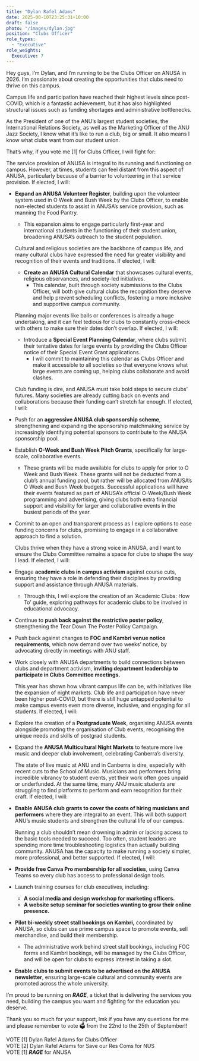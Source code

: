 ```yaml
---
title: "Dylan Rafel Adams"
date: 2025-08-10T23:25:31+10:00
draft: false
photo: "/images/dylan.jpg"
position: "Clubs Officer"
role_types:
  - "Executive"
role_weights:
  Executive: 7
---
```


Hey guys, I’m Dylan, and I’m running to be the Clubs Officer on ANUSA in 2026\. I’m passionate about creating the opportunities that clubs need to thrive on this campus.

Campus life and participation have reached their highest levels since post-COVID, which is a fantastic achievement, but it has also highlighted structural issues such as funding shortages and administrative bottlenecks.

As the President of one of the ANU’s largest student societies, the International Relations Society, as well as the Marketing Officer of the ANU Jazz Society, I know what it’s like to run a club, big or small. It also means I know what clubs want from our student union. 

That’s why, if you vote me \[1\] for Clubs Officer, I will fight for:

The service provision of ANUSA is integral to its running and functioning on campus. However, at times, students can feel distant from this aspect of ANUSA, particularly because of a barrier to volunteering in that service provision. If elected, I will:

- **Expand an ANUSA Volunteer Register**, building upon the volunteer system used in O Week and Bush Week by the Clubs Officer, to enable non-elected students to assist in ANUSA’s service provision, such as manning the Food Pantry.  
  - This expansion aims to engage particularly first-year and international students in the functioning of their student union, broadening ANUSA’s outreach to the student population.


  Cultural and religious societies are the backbone of campus life, and many cultural clubs have expressed the need for greater visibility and recognition of their events and traditions. If elected, I will:

  - **Create an ANUSA Cultural Calendar** that showcases cultural events, religious observances, and society-led initiatives.   
    - This calendar, built through society submissions to the Clubs Officer, will both give cultural clubs the recognition they deserve and help prevent scheduling conflicts, fostering a more inclusive and supportive campus community.  
      

  Planning major events like balls or conferences is already a huge undertaking, and it can feel tedious for clubs to constantly cross-check with others to make sure their dates don’t overlap. If elected, I will:  
  - Introduce a **Special Event Planning Calendar**, where clubs submit their tentative dates for large events by providing the Clubs Officer notice of their Special Event Grant applications.  
    - I will commit to maintaining this calendar as Clubs Officer and make it accessible to all societies so that everyone knows what large events are coming up, helping clubs collaborate and avoid clashes.

  Club funding is dire, and ANUSA must take bold steps to secure clubs’ futures. Many societies are already cutting back on events and collaborations because their funding can’t stretch far enough. If elected, I will:

- Push for an **aggressive ANUSA club sponsorship scheme**, strengthening and expanding the sponsorship matchmaking service by increasingly identifying potential sponsors to contribute to the ANUSA sponsorship pool.  
- Establish **O-Week and Bush Week Pitch Grants**, specifically for large-scale, collaborative events.   
  - These grants will be made available for clubs to apply for prior to O Week and Bush Week. These grants will not be deducted from a club’s annual funding pool, but rather will be allocated from ANUSA’s O Week and Bush Week budgets. Successful applications will have their events featured as part of ANUSA’s official O-Week/Bush Week programming and advertising, giving clubs both extra financial support and visibility for larger and collaborative events in the busiest periods of the year.  
- Commit to an open and transparent process as I explore options to ease funding concerns for clubs, promising to engage in a collaborative approach to find a solution.

  Clubs thrive when they have a strong voice in ANUSA, and I want to ensure the Clubs Committee remains a space for clubs to shape the way I lead. If elected, I will:

- Engage **academic clubs in campus activism** against course cuts, ensuring they have a role in defending their disciplines by providing support and assistance through ANUSA materials.  
  - Through this, I will explore the creation of an ‘Academic Clubs: How To’ guide, exploring pathways for academic clubs to be involved in educational advocacy.  
- Continue to **push back against the restrictive poster policy**, strengthening the Tear Down The Poster Policy Campaign.  
- Push back against changes to **FOC and Kambri venue notice requirements**, which now demand over two weeks’ notice, by advocating directly in meetings with ANU staff.  
- Work closely with ANUSA departments to build connections between clubs and department activism, **inviting department leadership to participate in Clubs Committee meetings.** 


  This year has shown how vibrant campus life can be, with initiatives like the expansion of night markets. Club life and participation have never been higher post-COVID, but there is still huge untapped potential to make campus events even more diverse, inclusive, and engaging for all students. If elected, I will: 

- Explore the creation of a **Postgraduate Week**, organising ANUSA events alongside promoting the organisation of Club events, recognising the unique needs and skills of postgrad students.  
- Expand the **ANUSA Multicultural Night Markets** to feature more live music and deeper club involvement, celebrating Canberra’s diversity. 


  The state of live music at ANU and in Canberra is dire, especially with recent cuts to the School of Music. Musicians and performers bring incredible vibrancy to student events, yet their work often goes unpaid or underfunded. At the same time, many ANU music students are struggling to find platforms to perform and earn recognition for their craft. If elected, I will:

- **Enable ANUSA club grants to cover the costs of hiring musicians and performers** where they are integral to an event. This will both support ANU’s music students and strengthen the cultural life of our campus.


  Running a club shouldn’t mean drowning in admin or lacking access to the basic tools needed to succeed. Too often, student leaders are spending more time troubleshooting logistics than actually building community. ANUSA has the capacity to make running a society simpler, more professional, and better supported. If elected, I will:

- **Provide free Canva Pro membership for all societies**, using Canva Teams so every club has access to professional design tools.  
- Launch training courses for club executives, including:  
  - **A social media and design workshop for marketing officers.**  
  - **A website setup seminar for societies wanting to grow their online presence.**  
- **Pilot bi-weekly street stall bookings on Kambri,** coordinated by ANUSA, so clubs can use prime campus space to promote events, sell merchandise, and build their membership.   
  - The administrative work behind street stall bookings, including FOC forms and Kambri bookings, will be managed by the Clubs Officer, and will be open for clubs to express interest in taking a slot.   
- **Enable clubs to submit events to be advertised on the ANUSA newsletter**, ensuring large-scale cultural and community events are promoted across the whole university.


I’m proud to be running on ***RAGE***, a ticket that is delivering the services you need, building the campus you want and fighting for the education you deserve.

Thank you so much for your support, lmk if you have any questions for me and please remember to vote 🗳️ from the 22nd to the 25th of September\!\!

VOTE \[1\] Dylan Rafel Adams for Clubs Officer  
VOTE \[2\] Dylan Rafel Adams for Save our Res Coms for NUS  
VOTE \[1\] ***RAGE*** for ANUSA